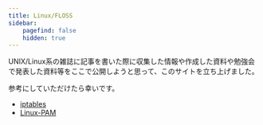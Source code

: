 ```yaml
---
title: Linux/FLOSS
sidebar:
    pagefind: false
    hidden: true
---
```

UNIX/Linux系の雑誌に記事を書いた際に収集した情報や作成した資料や勉強会で発表した資料等をここで公開しようと思って、このサイトを立ち上げました。

参考にしていただけたら幸いです。

- [iptables](iptables/)
- [Linux-PAM](pam/)
